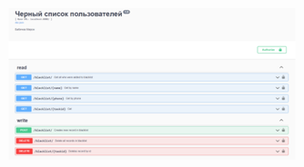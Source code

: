 ![Иллюстрация к проекту](https://github.com/miron239/wb/blob/8dd28ec2b939cd93f753d19b3836ade2d44f0edf/1.png)
